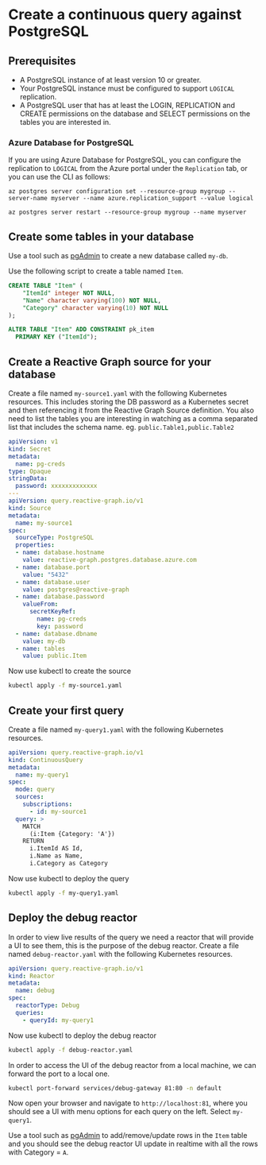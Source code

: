 # Create a continuous query against PostgreSQL

## Prerequisites

- A PostgreSQL instance of at least version 10 or greater.
- Your PostgreSQL instance must be configured to support `LOGICAL` replication.
- A PostgreSQL user that has at least the LOGIN, REPLICATION and CREATE permissions on the database and SELECT permissions on the tables you are interested in.

### Azure Database for PostgreSQL

If you are using Azure Database for PostgreSQL, you can configure the replication to `LOGICAL` from the Azure portal under the `Replication` tab, or you can use the CLI as follows:

```azurecli
az postgres server configuration set --resource-group mygroup --server-name myserver --name azure.replication_support --value logical

az postgres server restart --resource-group mygroup --name myserver
```

## Create some tables in your database

Use a tool such as [pgAdmin](https://www.pgadmin.org/) to create a new database called `my-db`.

Use the following script to create a table named `Item`.

```sql
CREATE TABLE "Item" (
    "ItemId" integer NOT NULL,
    "Name" character varying(100) NOT NULL,
    "Category" character varying(10) NOT NULL
);

ALTER TABLE "Item" ADD CONSTRAINT pk_item
  PRIMARY KEY ("ItemId");
```

## Create a Reactive Graph source for your database

Create a file named `my-source1.yaml` with the following Kubernetes resources. This includes storing the DB password as a Kubernetes secret and then referencing it from the Reactive Graph Source definition. You also need to list the tables you are interesting in watching as a comma separated list that includes the schema name. eg. `public.Table1,public.Table2`

```yml
apiVersion: v1
kind: Secret
metadata:
  name: pg-creds
type: Opaque
stringData:
  password: xxxxxxxxxxxxx
---
apiVersion: query.reactive-graph.io/v1
kind: Source
metadata:
  name: my-source1
spec:
  sourceType: PostgreSQL
  properties: 
  - name: database.hostname
    value: reactive-graph.postgres.database.azure.com
  - name: database.port
    value: "5432"
  - name: database.user
    value: postgres@reactive-graph
  - name: database.password
    valueFrom:
      secretKeyRef:
        name: pg-creds
        key: password
  - name: database.dbname
    value: my-db
  - name: tables
    value: public.Item

```

Now use kubectl to create the source

```bash
kubectl apply -f my-source1.yaml
```

## Create your first query

Create a file named `my-query1.yaml` with the following Kubernetes resources.

```yml
apiVersion: query.reactive-graph.io/v1
kind: ContinuousQuery
metadata:
  name: my-query1
spec:
  mode: query
  sources:    
    subscriptions:
      - id: my-source1
  query: > 
    MATCH 
      (i:Item {Category: 'A'})
    RETURN 
      i.ItemId AS Id, 
      i.Name as Name,
      i.Category as Category
```

Now use kubectl to deploy the query

```bash
kubectl apply -f my-query1.yaml
```

## Deploy the debug reactor

In order to view live results of the query we need a reactor that will provide a UI to see them, this is the purpose of the debug reactor.  Create a file named `debug-reactor.yaml` with the following Kubernetes resources.

```yml
apiVersion: query.reactive-graph.io/v1
kind: Reactor
metadata:
  name: debug
spec:
  reactorType: Debug
  queries:
    - queryId: my-query1
```

Now use kubectl to deploy the debug reactor

```bash
kubectl apply -f debug-reactor.yaml
```

In order to access the UI of the debug reactor from a local machine, we can forward the port to a local one.

```bash
kubectl port-forward services/debug-gateway 81:80 -n default
```

Now open your browser and navigate to `http://localhost:81`, where you should see a UI with menu options for each query on the left.  Select `my-query1`.

Use a tool such as [pgAdmin](https://www.pgadmin.org/) to add/remove/update rows in the `Item` table and you should see the debug reactor UI update in realtime with all the rows with Category = `A`.

